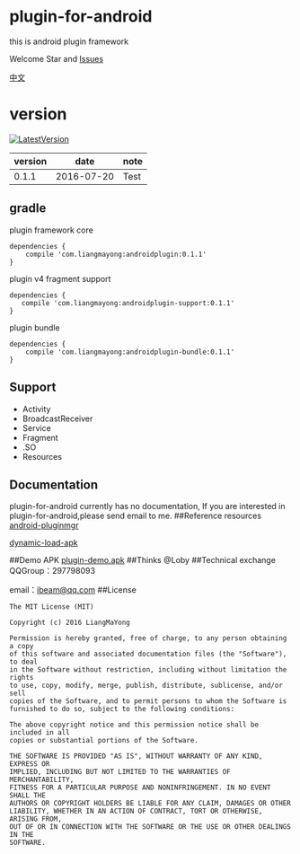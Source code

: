 # plugin-for-android
this is android plugin framework 

Welcome Star and [Issues](https://github.com/LiangMaYong/plugin-for-android/issues)

[中文](https://github.com/LiangMaYong/plugin-for-android/blob/master/zh.md)

# version
[![LatestVersion](https://img.shields.io/badge/LatestVersion-0.1.1-brightgreen.svg?style=plastic) ](https://github.com/LiangMaYong/plugin-for-android/)

| version |date| note |
|---|---|---|
| 0.1.1 |2016-07-20| Test |

## gradle
plugin framework core
```
dependencies {
    compile 'com.liangmayong:androidplugin:0.1.1'
}
```
plugin v4 fragment support
```
dependencies {
   compile 'com.liangmayong:androidplugin-support:0.1.1'
}
```
plugin bundle
```
dependencies {
    compile 'com.liangmayong:androidplugin-bundle:0.1.1'
}
```
## Support
- Activity
- BroadcastReceiver
- Service
- Fragment
- .SO
- Resources

## Documentation
plugin-for-android currently has no documentation, If you are interested in plugin-for-android,please send email to me.
##Reference resources
[android-pluginmgr](https://github.com/houkx/android-pluginmgr)

[dynamic-load-apk](https://github.com/singwhatiwanna/dynamic-load-apk)

##Demo APK
[plugin-demo.apk](https://raw.githubusercontent.com/LiangMaYong/plugin-for-android/master/plugin-demo.apk)
##Thinks
@Loby
##Technical exchange
QQGroup：297798093

email：ibeam@qq.com
##License
```
The MIT License (MIT)

Copyright (c) 2016 LiangMaYong

Permission is hereby granted, free of charge, to any person obtaining a copy
of this software and associated documentation files (the "Software"), to deal
in the Software without restriction, including without limitation the rights
to use, copy, modify, merge, publish, distribute, sublicense, and/or sell
copies of the Software, and to permit persons to whom the Software is
furnished to do so, subject to the following conditions:

The above copyright notice and this permission notice shall be included in all
copies or substantial portions of the Software.

THE SOFTWARE IS PROVIDED "AS IS", WITHOUT WARRANTY OF ANY KIND, EXPRESS OR
IMPLIED, INCLUDING BUT NOT LIMITED TO THE WARRANTIES OF MERCHANTABILITY,
FITNESS FOR A PARTICULAR PURPOSE AND NONINFRINGEMENT. IN NO EVENT SHALL THE
AUTHORS OR COPYRIGHT HOLDERS BE LIABLE FOR ANY CLAIM, DAMAGES OR OTHER
LIABILITY, WHETHER IN AN ACTION OF CONTRACT, TORT OR OTHERWISE, ARISING FROM,
OUT OF OR IN CONNECTION WITH THE SOFTWARE OR THE USE OR OTHER DEALINGS IN THE
SOFTWARE.
```
